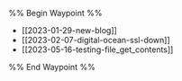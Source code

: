 %% Begin Waypoint %%
- [[2023-01-29-new-blog]]
- [[2023-02-07-digital-ocean-ssl-down]]
- [[2023-05-16-testing-file_get_contents]]

%% End Waypoint %%